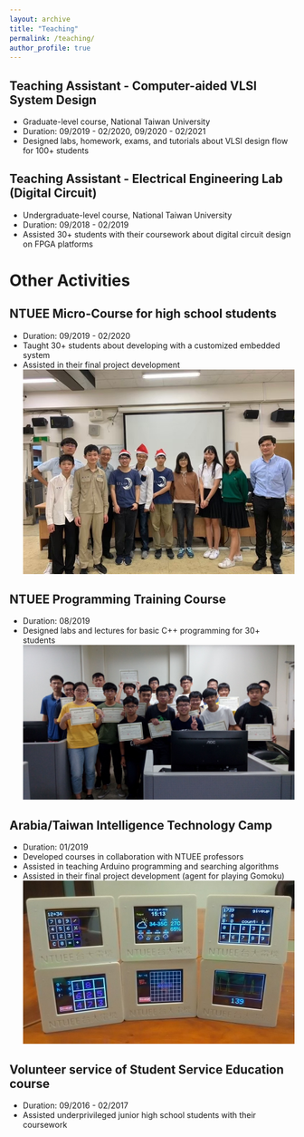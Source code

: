 ```yaml
---
layout: archive
title: "Teaching"
permalink: /teaching/
author_profile: true
---
```


## Teaching Assistant - Computer-aided VLSI System Design
* Graduate-level course, National Taiwan University
* Duration: 09/2019 - 02/2020, 09/2020 - 02/2021
* Designed labs, homework, exams, and tutorials about VLSI design flow for 100+ students

## Teaching Assistant - Electrical Engineering Lab (Digital Circuit)
* Undergraduate-level course, National Taiwan University
* Duration: 09/2018 - 02/2019
* Assisted 30+ students with their coursework about digital circuit design on FPGA platforms

Other Activities
===

## NTUEE Micro-Course for high school students
* Duration: 09/2019 - 02/2020
* Taught 30+ students about developing with a customized embedded system
* Assisted in their final project development <br/>
<img src='/images/Teach-micro.jpg' width='600' > <br/>

## NTUEE Programming Training Course
* Duration: 08/2019
* Designed labs and lectures for basic C++ programming for 30+ students <br/>
<img src='/images/Teach-cpp.jpg' width='600' > <br/>

## Arabia/Taiwan Intelligence Technology Camp
* Duration: 01/2019
* Developed courses in collaboration with NTUEE professors
* Assisted in teaching Arduino programming and searching algorithms
* Assisted in their final project development (agent for playing Gomoku) <br/>
<img src='/images/Teach-arabia.jpg' width='600' > <br/>

## Volunteer service of Student Service Education course
* Duration: 09/2016 - 02/2017
* Assisted underprivileged junior high school students with their coursework <br/>

<!--
{% include base_path %}

{% for post in site.teaching reversed %}
  {% include archive-single.html %}
{% endfor %}
-->